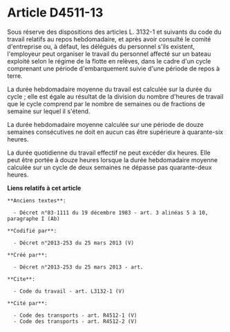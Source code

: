 # Article D4511-13

Sous réserve des dispositions des articles L. 3132-1 et suivants du code du travail relatifs au repos hebdomadaire, et après
avoir consulté le comité d'entreprise ou, à défaut, les délégués du personnel s'ils existent, l'employeur peut organiser le
travail du personnel affecté sur un bateau exploité selon le régime de la flotte en relèves, dans le cadre d'un cycle
comprenant une période d'embarquement suivie d'une période de repos à terre. 

La durée hebdomadaire moyenne du travail est calculée sur la durée du cycle ; elle est égale au résultat de la division du
nombre d'heures de travail que le cycle comprend par le nombre de semaines ou de fractions de semaine sur lequel il s'étend. 

La durée hebdomadaire moyenne calculée sur une période de douze semaines consécutives ne doit en aucun cas être supérieure à
quarante-six heures. 

La durée quotidienne du travail effectif ne peut excéder dix heures. Elle peut être portée à douze heures lorsque la durée
hebdomadaire moyenne calculée sur un cycle de deux semaines ne dépasse pas quarante-deux heures.

**Liens relatifs à cet article**

	**Anciens textes**:

	  - Décret n°83-1111 du 19 décembre 1983 - art. 3 alinéas 5 à 10, paragraphe I (Ab)

	**Codifié par**:

	  - Décret n°2013-253 du 25 mars 2013 (V)

	**Créé par**:

	  - Décret n°2013-253 du 25 mars 2013 - art.

	**Cite**:

	  - Code du travail - art. L3132-1 (V)

	**Cité par**:

	  - Code des transports - art. R4512-1 (V)
	  - Code des transports - art. R4512-2 (V)
